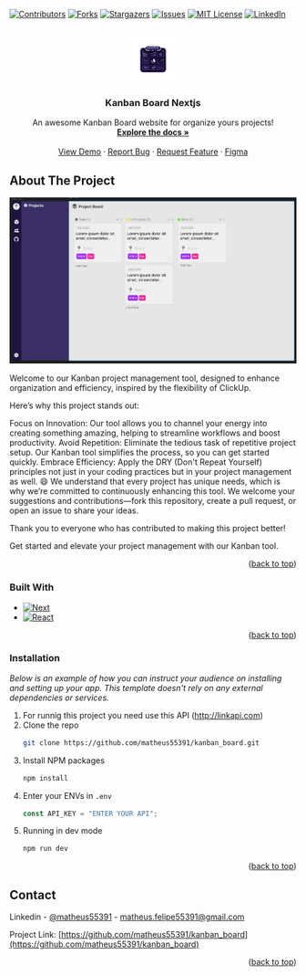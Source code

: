 <!-- Improved compatibility of back to top link: See: https://github.com/othneildrew/Best-README-Template/pull/73 -->

<a name="readme-top"></a>

<!--
*** Thanks for checking out the Best-README-Template. If you have a suggestion
*** that would make this better, please fork the repo and create a pull request
*** or simply open an issue with the tag "enhancement".
*** Don't forget to give the project a star!
*** Thanks again! Now go create something AMAZING! :D
-->

<!-- PROJECT SHIELDS -->
<!--
*** I'm using markdown "reference style" links for readability.
*** Reference links are enclosed in brackets [ ] instead of parentheses ( ).
*** See the bottom of this document for the declaration of the reference variables
*** for contributors-url, forks-url, etc. This is an optional, concise syntax you may use.
*** https://www.markdownguide.org/basic-syntax/#reference-style-links
-->

[![Contributors][contributors-shield]][contributors-url]
[![Forks][forks-shield]][forks-url]
[![Stargazers][stars-shield]][stars-url]
[![Issues][issues-shield]][issues-url]
[![MIT License][license-shield]][license-url]
[![LinkedIn][linkedin-shield]][linkedin-url]

<!-- PROJECT LOGO -->
<br />
<div align="center">
  <a href="https://github.com/othneildrew/Best-README-Template">
    <img src="public/logo.png" alt="Logo" width="80" height="80">
  </a>

  <h3 align="center">Kanban Board Nextjs</h3>

  <p align="center">
    An awesome Kanban Board website for organize yours projects!
    <br />
    <a href="https://github.com/matheus55391/kanban_board"><strong>Explore the docs »</strong></a>
    <br />
    <br />
    <a href="https://github.com/matheus55391/kanban_board">View Demo</a>
    ·
    <a href="https://github.com/matheus55391/kanban_board/issues/new">Report Bug</a>
    ·
    <a href="https://github.com/matheus55391/kanban_board/issues/new">Request Feature</a>
    ·
    <a href="https://www.figma.com/design/m2rk7rIYt9HzU8on2TnOqB/Kanban-nextjs-app?node-id=0-1&t=9Hye9aLVJV4gUjAG-0">Figma</a>
    
  </p>
</div>

<!-- ABOUT THE PROJECT -->

## About The Project

[![Product Name Screen Shot][product-screenshot]](https://www.figma.com/design/m2rk7rIYt9HzU8on2TnOqB/Kanban-nextjs-app?node-id=0-1&t=9Hye9aLVJV4gUjAG-0)

Welcome to our Kanban project management tool, designed to enhance organization and efficiency, inspired by the flexibility of ClickUp.

Here’s why this project stands out:

Focus on Innovation: Our tool allows you to channel your energy into creating something amazing, helping to streamline workflows and boost productivity.
Avoid Repetition: Eliminate the tedious task of repetitive project setup. Our Kanban tool simplifies the process, so you can get started quickly.
Embrace Efficiency: Apply the DRY (Don't Repeat Yourself) principles not just in your coding practices but in your project management as well. :smile:
We understand that every project has unique needs, which is why we’re committed to continuously enhancing this tool. We welcome your suggestions and contributions—fork this repository, create a pull request, or open an issue to share your ideas.

Thank you to everyone who has contributed to making this project better!

Get started and elevate your project management with our Kanban tool.

<p align="right">(<a href="#readme-top">back to top</a>)</p>

### Built With

- [![Next][Next.js]][Next-url]
- [![React][React.js]][React-url]

<p align="right">(<a href="#readme-top">back to top</a>)</p>

<!-- GETTING STARTED -->

### Installation

_Below is an example of how you can instruct your audience on installing and setting up your app. This template doesn't rely on any external dependencies or services._

1. For runnig this project you need use this API (http://linkapi.com)
2. Clone the repo
   ```sh
   git clone https://github.com/matheus55391/kanban_board.git
   ```
3. Install NPM packages
   ```sh
   npm install
   ```
4. Enter your ENVs in `.env`
   ```js
   const API_KEY = "ENTER YOUR API";
   ```
5. Running in dev mode
   ```sh
   npm run dev
   ```

<p align="right">(<a href="#readme-top">back to top</a>)</p>

## Contact

Linkedin - [@matheus55391](https://www.linkedin.com/in/matheus-felipe-vieira-santiago-5a321a208/) - matheus.felipe55391@gmail.com

Project Link: [https://github.com/matheus55391/kanban_board](https://github.com/matheus55391/kanban_board)

<p align="right">(<a href="#readme-top">back to top</a>)</p>

<!-- MARKDOWN LINKS & IMAGES -->
<!-- https://www.markdownguide.org/basic-syntax/#reference-style-links -->

[contributors-shield]: https://img.shields.io/github/contributors/matheus55391/kanban_board.svg?style=for-the-badge
[contributors-url]: https://github.com/matheus55391/kanban_board/graphs/contributors
[forks-shield]: https://img.shields.io/github/forks/matheus55391/kanban_board.svg?style=for-the-badge
[forks-url]: https://github.com/matheus55391/kanban_board/network/members
[stars-shield]: https://img.shields.io/github/stars/matheus55391/kanban_board.svg?style=for-the-badge
[stars-url]: https://github.com/matheus55391/kanban_board/stargazers
[issues-shield]: https://img.shields.io/github/issues/matheus55391/kanban_board.svg?style=for-the-badge
[issues-url]: https://github.com/matheus55391/kanban_board/issues
[license-shield]: https://img.shields.io/github/license/matheus55391/kanban_board.svg?style=for-the-badge
[license-url]: https://github.com/matheus55391/kanban_board/blob/master/LICENSE.txt
[linkedin-shield]: https://img.shields.io/badge/-LinkedIn-black.svg?style=for-the-badge&logo=linkedin&colorB=555
[linkedin-url]: https://www.linkedin.com/in/matheus-felipe-vieira-santiago-5a321a208/
[product-screenshot]: public/product.png
[Next.js]: https://img.shields.io/badge/next.js-000000?style=for-the-badge&logo=nextdotjs&logoColor=white
[Next-url]: https://nextjs.org/
[React.js]: https://img.shields.io/badge/React-20232A?style=for-the-badge&logo=react&logoColor=61DAFB
[React-url]: https://reactjs.org/
